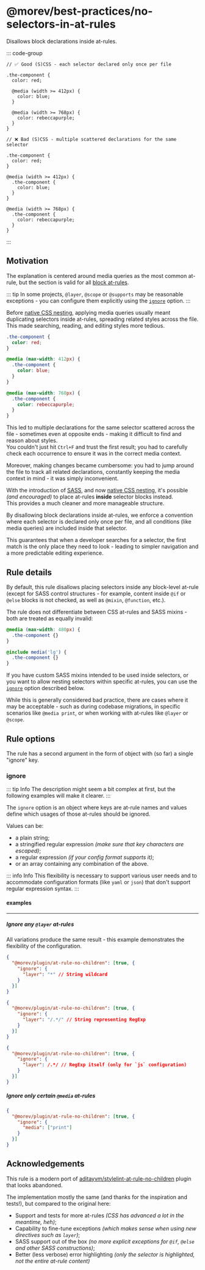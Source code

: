 # @morev/best-practices/no-selectors-in-at-rules
<!-- TODO: Нейминг правил подумой -->

Disallows block declarations inside at-rules.

::: code-group

```scss{3} [✅ Good]
// ✅ Good (S)CSS - each selector declared only once per file

.the-component {
  color: red;

  @media (width >= 412px) {
    color: blue;
  }

  @media (width >= 768px) {
    color: rebeccapurple;
  }
}
```

```scss{3,8,14} [❌ Bad]
// ❌ Bad (S)CSS - multiple scattered declarations for the same selector

.the-component {
  color: red;
}

@media (width >= 412px) {
  .the-component {
    color: blue;
  }
}

@media (width >= 768px) {
  .the-component {
    color: rebeccapurple;
  }
}
```

:::

## Motivation

The explanation is centered around media queries as the most common at-rule,
but the section is valid for all [block at-rules](https://developer.mozilla.org/en-US/docs/Web/CSS/At-rule#block_at-rules).

::: tip
In some projects, `@layer`, `@scope` or `@supports` may be reasonable exceptions -
you can configure them explicitly using the [`ignore`](#ignore) option.
:::


Before [native CSS nesting](https://developer.mozilla.org/en-US/docs/Web/CSS/CSS_nesting), applying media queries usually meant
duplicating selectors inside at-rules, spreading related styles across the file. \
This made searching, reading, and editing styles more tedious.

```scss
.the-component {
  color: red;
}

@media (max-width: 412px) {
  .the-component {
    color: blue;
  }
}

@media (max-width: 768px) {
  .the-component {
    color: rebeccapurple;
  }
}
```

This led to multiple declarations for the same selector scattered across the file - sometimes even at opposite ends -
making it difficult to find and reason about styles. \
You couldn't just hit `Ctrl+F` and trust the first result; you had to carefully check each occurrence
to ensure it was in the correct media context.

Moreover, making changes became cumbersome: you had to jump around the file to track all related declarations,
constantly keeping the media context in mind - it was simply inconvenient.

With the introduction of [SASS](https://sass-lang.com/),
and now [native CSS nesting](https://developer.mozilla.org/en-US/docs/Web/CSS/CSS_nesting/Nesting_at-rules),
it's possible *(and encouraged)* to place at-rules **inside** selector blocks instead. \
This provides a much cleaner and more manageable structure.

By disallowing block declarations inside at-rules, we enforce a convention where each selector is declared only once per file,
and all conditions (like media queries) are included inside that selector.

This guarantees that when a developer searches for a selector, the first match is the only place they need to look -
leading to simpler navigation and a more predictable editing experience.

## Rule details

By default, this rule disallows placing selectors inside any block-level at-rule
(except for SASS control structures - for example, content inside `@if` or `@else` blocks is not checked, as well as `@mixin`, `@function`, etc.).

The rule does not differentiate between CSS at-rules and SASS mixins - both are treated as equally invalid:

```scss
@media (max-width: 480px) {
  .the-component {}
}

@include media('lg') {
  .the-component {}
}
```

If you have custom SASS mixins intended to be used inside selectors,
or you want to allow nesting selectors within specific at-rules,
you can use the [`ignore`](#ignore) option described below.

While this is generally considered bad practice, there are cases where it may be acceptable -
such as during codebase migrations, in specific scenarios like `@media print`,
or when working with at-rules like `@layer` or `@scope`.

## Rule options

The rule has a second argument in the form of object with (so far) a single "ignore" key.

### ignore

::: tip Info
The description might seem a bit complex at first, but the following examples will make it clearer.
:::

The `ignore` option is an object where keys are at-rule names
and values define which usages of those at-rules should be ignored.

Values can be:

* a plain string;
* a stringified regular expression *(make sure that key characters are escaped)*;
* a regular expression *(if your config format supports it)*;
* or an array containing any combination of the above.

::: info Info
This flexibility is necessary to support various user needs and to accommodate configuration formats
(like `yaml` or `json`) that don't support regular expression syntax.
:::


#### examples

---

##### Ignore any `@layer` at-rules

All variations produce the same result - this example demonstrates the flexibility of the configuration.

```json
{
  "@morev/plugin/at-rule-no-children": [true, {
    "ignore": {
      "layer": "*" // String wildcard
    }
  }]
}

{
  "@morev/plugin/at-rule-no-children": [true, {
    "ignore": {
      "layer": "/.*/" // String representing RegExp
    }
  }]
}

{
  "@morev/plugin/at-rule-no-children": [true, {
    "ignore": {
      "layer": /.*/ // RegExp itself (only for `js` configuration)
    }
  }]
}
```

##### Ignore only certain `@media` at-rules

```json
{
  "@morev/plugin/at-rule-no-children": [true, {
    "ignore": {
      "media": ["print"]
    }
  }]
}
```

## Acknowledgements

This rule is a modern port of
[aditayvm/stylelint-at-rule-no-children](https://github.com/adityavm/stylelint-at-rule-no-children) plugin that looks abandoned.

The implementation mostly the same (and thanks for the inspiration and tests!), but compared to the original here:

* Support and tests for more at-rules *(CSS has advanced a lot in the meantime, heh)*;
* Capability to fine-tune exceptions *(which makes sense when using new directives such as `layer`)*;
* SASS support out of the box *(no more explicit exceptions for `@if`, `@else` and other SASS constructions)*;
* Better (less verbose) error highlighting *(only the selector is highlighted, not the entire at-rule content)*
